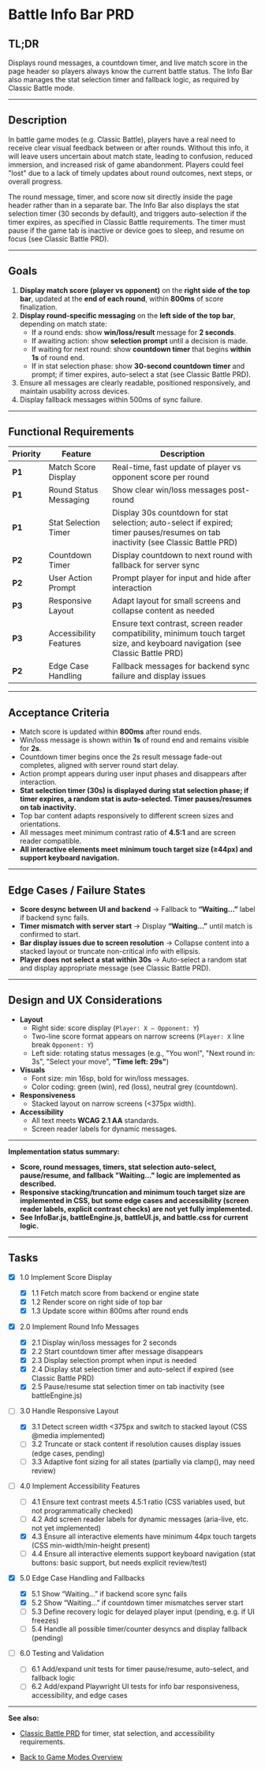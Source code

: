 # Battle Info Bar PRD

## TL;DR

Displays round messages, a countdown timer, and live match score in the page header so players always know the current battle status. The Info Bar also manages the stat selection timer and fallback logic, as required by Classic Battle mode.

---

## Description

In battle game modes (e.g. Classic Battle), players have a real need to receive clear visual feedback between or after rounds. Without this info, it will leave users uncertain about match state, leading to confusion, reduced immersion, and increased risk of game abandonment. Players could feel "lost" due to a lack of timely updates about round outcomes, next steps, or overall progress.

The round message, timer, and score now sit directly inside the page header rather than in a separate bar. The Info Bar also displays the stat selection timer (30 seconds by default), and triggers auto-selection if the timer expires, as specified in Classic Battle requirements. The timer must pause if the game tab is inactive or device goes to sleep, and resume on focus (see Classic Battle PRD).

---

## Goals

1. **Display match score (player vs opponent)** on the **right side of the top bar**, updated at the **end of each round**, within **800ms** of score finalization.
2. **Display round-specific messaging** on the **left side of the top bar**, depending on match state:
   - If a round ends: show **win/loss/result** message for **2 seconds**.
   - If awaiting action: show **selection prompt** until a decision is made.
   - If waiting for next round: show **countdown timer** that begins **within 1s** of round end.
   - If in stat selection phase: show **30-second countdown timer** and prompt; if timer expires, auto-select a stat (see Classic Battle PRD).
3. Ensure all messages are clearly readable, positioned responsively, and maintain usability across devices.
4. Display fallback messages within 500ms of sync failure.

---

## Functional Requirements

| Priority | Feature                | Description                                                                                                                       |
| -------- | ---------------------- | --------------------------------------------------------------------------------------------------------------------------------- |
| **P1**   | Match Score Display    | Real-time, fast update of player vs opponent score per round                                                                      |
| **P1**   | Round Status Messaging | Show clear win/loss messages post-round                                                                                           |
| **P1**   | Stat Selection Timer   | Display 30s countdown for stat selection; auto-select if expired; timer pauses/resumes on tab inactivity (see Classic Battle PRD) |
| **P2**   | Countdown Timer        | Display countdown to next round with fallback for server sync                                                                     |
| **P2**   | User Action Prompt     | Prompt player for input and hide after interaction                                                                                |
| **P3**   | Responsive Layout      | Adapt layout for small screens and collapse content as needed                                                                     |
| **P3**   | Accessibility Features | Ensure text contrast, screen reader compatibility, minimum touch target size, and keyboard navigation (see Classic Battle PRD)    |
| **P2**   | Edge Case Handling     | Fallback messages for backend sync failure and display issues                                                                     |

---

## Acceptance Criteria

- Match score is updated within **800ms** after round ends. <!-- Implemented: see updateScore in InfoBar.js and battleEngine.js -->
- Win/loss message is shown within **1s** of round end and remains visible for **2s**. <!-- Implemented: see showResult in battleUI.js -->
- Countdown timer begins once the 2s result message fade-out completes, aligned with server round start delay. <!-- Implemented: see startCoolDown in battleEngine.js -->
- Action prompt appears during user input phases and disappears after interaction. <!-- Implemented: see showMessage and stat selection logic -->
- **Stat selection timer (30s) is displayed during stat selection phase; if timer expires, a random stat is auto-selected. Timer pauses/resumes on tab inactivity.** <!-- Implemented: see startRound in battleEngine.js -->
- Top bar content adapts responsively to different screen sizes and orientations. <!-- Partially implemented: stacking/truncation CSS present, but some edge cases pending -->
- All messages meet minimum contrast ratio of **4.5:1** and are screen reader compatible. <!-- Contrast: mostly via CSS variables, but explicit checks not enforced; screen reader labels not yet implemented -->
- **All interactive elements meet minimum touch target size (≥44px) and support keyboard navigation.** <!-- Implemented: see CSS min-width/min-height and stat button logic -->

---

## Edge Cases / Failure States

- **Score desync between UI and backend** → Fallback to **“Waiting…”** label if backend sync fails. <!-- Implemented: see showMessage fallback logic -->
- **Timer mismatch with server start** → Display **“Waiting…”** until match is confirmed to start. <!-- Implemented: see showMessage fallback logic -->
- **Bar display issues due to screen resolution** → Collapse content into a stacked layout or truncate non-critical info with ellipsis. <!-- Partially implemented: CSS @media queries for stacking/truncation, but some edge cases pending -->
- **Player does not select a stat within 30s** → Auto-select a random stat and display appropriate message (see Classic Battle PRD). <!-- Implemented: see startRound in battleEngine.js -->

---

## Design and UX Considerations

- **Layout**
  - Right side: score display (`Player: X – Opponent: Y`)
  - Two-line score format appears on narrow screens (`Player: X` line break `Opponent: Y`)
  - Left side: rotating status messages (e.g., "You won!", "Next round in: 3s", "Select your move", **"Time left: 29s"**)
- **Visuals**
  - Font size: min 16sp, bold for win/loss messages.
  - Color coding: green (win), red (loss), neutral grey (countdown).
- **Responsiveness**
  - Stacked layout on narrow screens (<375px width). <!-- Implemented: see battle.css @media (max-width: 374px) -->
- **Accessibility**
  - All text meets **WCAG 2.1 AA** standards. <!-- Contrast: mostly via CSS, but not programmatically checked -->
  - Screen reader labels for dynamic messages. <!-- Not yet implemented: aria-live and labels missing in InfoBar.js markup -->

---

**Implementation status summary:**
- **Score, round messages, timers, stat selection auto-select, pause/resume, and fallback "Waiting..." logic are implemented as described.**
- **Responsive stacking/truncation and minimum touch target size are implemented in CSS, but some edge cases and accessibility (screen reader labels, explicit contrast checks) are not yet fully implemented.**
- **See InfoBar.js, battleEngine.js, battleUI.js, and battle.css for current logic.**

---

## Tasks

- [x] 1.0 Implement Score Display

  - [x] 1.1 Fetch match score from backend or engine state
  - [x] 1.2 Render score on right side of top bar
  - [x] 1.3 Update score within 800ms after round ends

- [x] 2.0 Implement Round Info Messages
  - [x] 2.1 Display win/loss messages for 2 seconds
  - [x] 2.2 Start countdown timer after message disappears
  - [x] 2.3 Display selection prompt when input is needed
  - [x] 2.4 Display stat selection timer and auto-select if expired (see Classic Battle PRD)
  - [x] 2.5 Pause/resume stat selection timer on tab inactivity (see battleEngine.js)

- [ ] 3.0 Handle Responsive Layout

  - [x] 3.1 Detect screen width <375px and switch to stacked layout (CSS @media implemented)
  - [ ] 3.2 Truncate or stack content if resolution causes display issues (edge cases, pending)
  - [ ] 3.3 Adaptive font sizing for all states (partially via clamp(), may need review)

- [ ] 4.0 Implement Accessibility Features

  - [ ] 4.1 Ensure text contrast meets 4.5:1 ratio (CSS variables used, but not programmatically checked)
  - [ ] 4.2 Add screen reader labels for dynamic messages (aria-live, etc. not yet implemented)
  - [x] 4.3 Ensure all interactive elements have minimum 44px touch targets (CSS min-width/min-height present)
  - [ ] 4.4 Ensure all interactive elements support keyboard navigation (stat buttons: basic support, but needs explicit review/test)

- [x] 5.0 Edge Case Handling and Fallbacks
  - [x] 5.1 Show “Waiting…” if backend score sync fails
  - [x] 5.2 Show “Waiting…” if countdown timer mismatches server start
  - [ ] 5.3 Define recovery logic for delayed player input (pending, e.g. if UI freezes)
  - [ ] 5.4 Handle all possible timer/counter desyncs and display fallback (pending)

- [ ] 6.0 Testing and Validation

  - [ ] 6.1 Add/expand unit tests for timer pause/resume, auto-select, and fallback logic
  - [ ] 6.2 Add/expand Playwright UI tests for info bar responsiveness, accessibility, and edge cases

---

**See also:**

- [Classic Battle PRD](prdClassicBattle.md) for timer, stat selection, and accessibility requirements.

- [Back to Game Modes Overview](prdGameModes.md)
